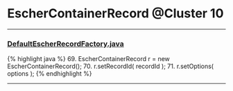 # EscherContainerRecord @Cluster 10

***

### [DefaultEscherRecordFactory.java](https://searchcode.com/codesearch/view/97383906/)
{% highlight java %}
69. EscherContainerRecord r = new EscherContainerRecord();
70. r.setRecordId( recordId );
71. r.setOptions( options );
{% endhighlight %}

***

